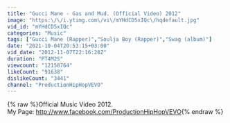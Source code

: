 ```yaml
---
title: "Gucci Mane - Gas and Mud. (Official Video) 2012"
image: "https:\/\/i.ytimg.com\/vi\/mYHdCD5xIQc\/hqdefault.jpg"
vid_id: "mYHdCD5xIQc"
categories: "Music"
tags: ["Gucci Mane (Rapper)","Soulja Boy (Rapper)","Swag (album)"]
date: "2021-10-04T20:53:15+03:00"
vid_date: "2012-11-07T22:16:28Z"
duration: "PT4M2S"
viewcount: "12158764"
likeCount: "91638"
dislikeCount: "3441"
channel: "ProductionHipHopVEVO"
---
```

{% raw %}Official Music Video 2012.<br />My Page: <a rel="nofollow" target="blank" href="http://www.facebook.com/ProductionHipHopVEVO">http://www.facebook.com/ProductionHipHopVEVO</a>{% endraw %}
